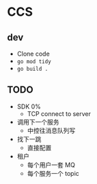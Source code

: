# CCS

## dev

+ Clone code
+ `go mod tidy`
+ `go build .`

## TODO

- SDK 0%
  - TCP connect to server
- 调用下一个服务
  - 中控往消息队列写
- 找下一跳
  - 直接配置
- 租户
  - 每个用户一套 MQ
  - 每个服务一个 topic
